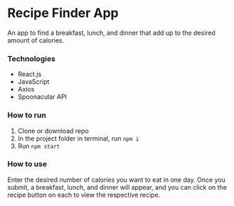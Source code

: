 # Recipe Finder App
An app to find a breakfast, lunch, and dinner that add up to the desired amount of calories.

### Technologies
- React.js
- JavaScript
- Axios
- Spoonacular API

### How to run
1. Clone or download repo
2. In the project folder in terminal, run `npm i`
3. Run `npm start`

### How to use
Enter the desired number of calories you want to eat in one day. Once you submit, a breakfast, lunch, and dinner will appear, and you can click on the recipe button on each to view the respective recipe.
